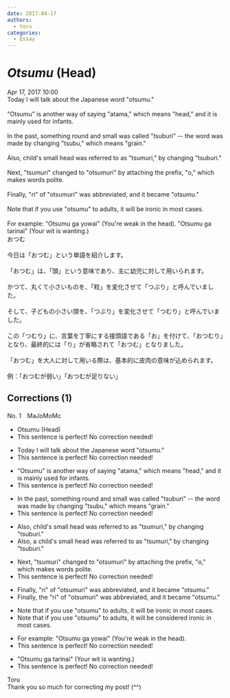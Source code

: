 ```yaml
---
date: 2017-04-17
authors:
  - toru
categories:
  - Essay
---
```


<h1 id="subject_show"><strong><em>Otsumu</strong></em> (Head)</h1>
<div class="date">Apr 17, 2017 10:00</div>
<div id="post"><div id="body_show_ori">
Today I will talk about the Japanese word "otsumu."<br/><br/>"Otsumu" is another way of saying "atama," which means "head," and it is mainly used for infants.<br/><br/>In the past, something round and small was called "tsuburi" -- the word was made by changing "tsubu," which means "grain."<br/><br/>Also, child's small head was referred to as "tsumuri," by changing "tsuburi."<br/><br/>Next, "tsumuri" changed to "otsumuri" by attaching the prefix, "o," which makes words polite.<br/><br/>Finally, "ri" of "otsumuri" was abbreviated, and it became "otsumu."<br/><br/>Note that if you use "otsumu" to adults, it will be ironic in most cases.<br/><br/>For example: "Otsumu ga yowai" (You're weak in the head). "Otsumu ga tarinai" (Your wit is wanting.)
</div></div>

<!-- more -->

<div id="post_ja"><div id="body_show_mo">
おつむ<br/><br/>今日は「おつむ」という単語を紹介します。<br/><br/>「おつむ」は、「頭」という意味であり、主に幼児に対して用いられます。<br/><br/>かつて、丸くて小さいものを、「粒」を変化させて「つぶり」と呼んでいました。<br/><br/>そして、子どもの小さい頭を、「つぶり」を変化させて「つむり」と呼んでいました。<br/><br/>この「つむり」に、言葉を丁寧にする接頭語である「お」を付けて、「おつむり」となり、最終的には「り」が省略されて「おつむ」となりました。<br/><br/>「おつむ」を大人に対して用いる際は、基本的に皮肉の意味が込められます。<br/><br/>例：「おつむが弱い」「おつむが足りない」
</div></div>

## Corrections (1)
<div id="block"><div class="first_name"> No. 1　<span class="just_name">MaJoMoMc</span></div><div id="block2">
<ul class="correction_field">
<li class="incorrect">Otsumu (Head)</li>
<li class="corrected perfect">This sentence is perfect! No correction needed!</li>
</ul>
<ul class="correction_field">
<li class="incorrect">Today I will talk about the Japanese word "otsumu."</li>
<li class="corrected perfect">This sentence is perfect! No correction needed!</li>
</ul>
<ul class="correction_field">
<li class="incorrect">"Otsumu" is another way of saying "atama," which means "head," and it is mainly used for infants.</li>
<li class="corrected perfect">This sentence is perfect! No correction needed!</li>
</ul>
<ul class="correction_field">
<li class="incorrect">In the past, something round and small was called "tsuburi" -- the word was made by changing "tsubu," which means "grain."</li>
<li class="corrected perfect">This sentence is perfect! No correction needed!</li>
</ul>
<ul class="correction_field">
<li class="incorrect">Also, child's small head was referred to as "tsumuri," by changing "tsuburi."</li>
<li class="corrected correct">
Also, <span class="f_blue">a </span>child's small head was referred to as "tsumuri," by changing "tsuburi."
</li>
</ul>
<ul class="correction_field">
<li class="incorrect">Next, "tsumuri" changed to "otsumuri" by attaching the prefix, "o," which makes words polite.</li>
<li class="corrected perfect">This sentence is perfect! No correction needed!</li>
</ul>
<ul class="correction_field">
<li class="incorrect">Finally, "ri" of "otsumuri" was abbreviated, and it became "otsumu."</li>
<li class="corrected correct">
Finally, <span class="f_blue">the </span>"ri" of "otsumuri" was abbreviated, and it became "otsumu."
</li>
</ul>
<ul class="correction_field">
<li class="incorrect">Note that if you use "otsumu" to adults, it will be ironic in most cases.</li>
<li class="corrected correct">
Note that if you use "otsumu" to adults, it will be <span class="f_blue">considered </span>ironic in most cases.
</li>
</ul>
<ul class="correction_field">
<li class="incorrect">For example: "Otsumu ga yowai" (You're weak in the head).</li>
<li class="corrected perfect">This sentence is perfect! No correction needed!</li>
</ul>
<ul class="correction_field">
<li class="incorrect">"Otsumu ga tarinai" (Your wit is wanting.)</li>
<li class="corrected perfect">This sentence is perfect! No correction needed!</li>
</ul>
</div><div class="name"><span class="just_name">Toru</span><br>
Thank you so much for correcting my post! (^^)
</div>
</div>
